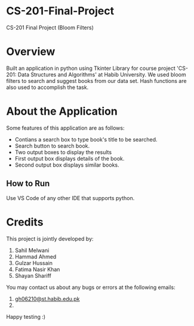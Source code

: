 # CS-201-Final-Project
CS-201 Final Project (Bloom Filters)

# Overview
Built an application in python using Tkinter Library for course project 'CS-201: Data Structures and Algorithms' at Habib University.
We used bloom filters to search and suggest books from our data set. Hash functions are also used to accomplish the task.

# About the Application
Some features of this application are as follows:
- Contians a search box to type book's title to be searched.
- Search button to search book.
- Two output boxes to display the results
- First output box displays details of the book.
- Second output box displays similar books.


## How to Run
Use VS Code of any other IDE that supports python.

# Credits
This project is jointly developed by:
1. Sahil Melwani
2. Hammad Ahmed
3. Gulzar Hussain
4. Fatima Nasir Khan
5. Shayan Shariff

You may contact us about any bugs or errors at the following emails: 
1. gh06210@st.habib.edu.pk
2. 

Happy testing :)

